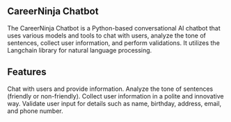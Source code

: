 ## CareerNinja Chatbot
The CareerNinja Chatbot is a Python-based conversational AI chatbot that uses various models and tools to chat with users, analyze the tone of sentences, collect user information, and perform validations. It utilizes the Langchain library for natural language processing.

## Features
Chat with users and provide information.
Analyze the tone of sentences (friendly or non-friendly).
Collect user information in a polite and innovative way.
Validate user input for details such as name, birthday, address, email, and phone number.
